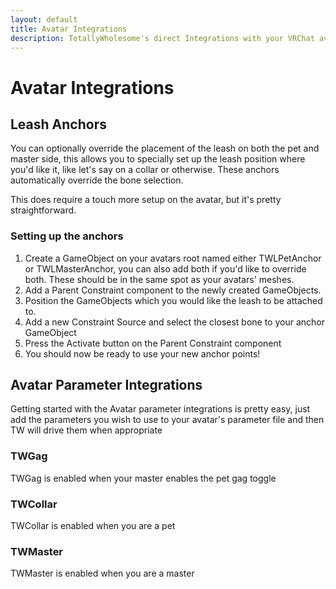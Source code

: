 ```yaml
---
layout: default
title: Avatar Integrations
description: TotallyWholesome's direct Integrations with your VRChat avatar
---
```


# Avatar Integrations

## Leash Anchors
You can optionally override the placement of the leash on both the pet and master side, this allows you to specially set up the leash position where you'd like it, like let's say on a collar or otherwise. These anchors automatically override the bone selection.

This does require a touch more setup on the avatar, but it's pretty straightforward.

### Setting up the anchors
1. Create a GameObject on your avatars root named either TWLPetAnchor or TWLMasterAnchor, you can also add both if you'd like to override both. These should be in the same spot as your avatars' meshes.
2. Add a Parent Constraint component to the newly created GameObjects.
3. Position the GameObjects which you would like the leash to be attached to.
4. Add a new Constraint Source and select the closest bone to your anchor GameObject
5. Press the Activate button on the Parent Constraint component
6. You should now be ready to use your new anchor points!

## Avatar Parameter Integrations
Getting started with the Avatar parameter integrations is pretty easy, just add the parameters you wish to use to your avatar's parameter file and then TW will drive them when appropriate
### TWGag
TWGag is enabled when your master enables the pet gag toggle
### TWCollar
TWCollar is enabled when you are a pet
### TWMaster
TWMaster is enabled when you are a master